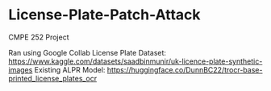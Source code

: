 # License-Plate-Patch-Attack
CMPE 252 Project

Ran using Google Collab
License Plate Dataset: https://www.kaggle.com/datasets/saadbinmunir/uk-licence-plate-synthetic-images
Existing ALPR Model: https://huggingface.co/DunnBC22/trocr-base-printed_license_plates_ocr
